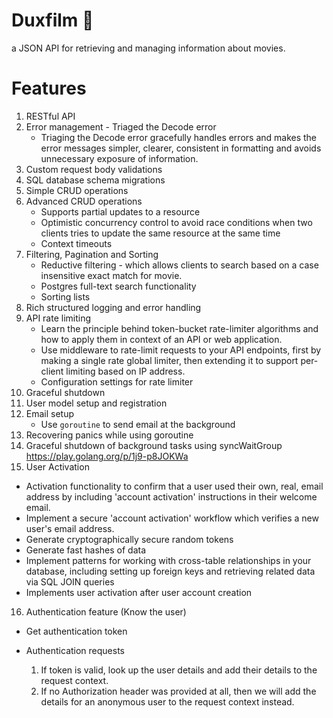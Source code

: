 # Duxfilm 🎦

a JSON API for retrieving and managing information about movies.

# Features

1. RESTful API
2. Error management - Triaged the Decode error
   - Triaging the Decode error gracefully handles errors and makes the error messages simpler, clearer, consistent in formatting and avoids unnecessary exposure of information.
3. Custom request body validations
4. SQL database schema migrations
5. Simple CRUD operations
6. Advanced CRUD operations
   - Supports partial updates to a resource
   - Optimistic concurrency control to avoid race conditions when two clients tries to update the same resource at the same time
   - Context timeouts
7. Filtering, Pagination and Sorting
   - Reductive filtering - which allows clients to search based on a case insensitive exact match for movie.
   - Postgres full-text search functionality
   - Sorting lists
8. Rich structured logging and error handling
9. API rate limiting
   - Learn the principle behind token-bucket rate-limiter algorithms and how to apply them in context of an API or web application.
   - Use middleware to rate-limit requests to your API endpoints, first by making a single rate global limiter, then extending it to support per-client limiting based on IP address.
   - Configuration settings for rate limiter
10. Graceful shutdown
11. User model setup and registration
12. Email setup
    - Use `goroutine` to send email at the background
13. Recovering panics while using goroutine
14. Graceful shutdown of background tasks using syncWaitGroup https://play.golang.org/p/1j9-p8JOKWa
15. User Activation

- Activation functionality to confirm that a user used their own, real, email address by including 'account activation' instructions in their welcome email.
- Implement a secure 'account activation' workflow which verifies a new user's email address.
- Generate cryptographically secure random tokens
- Generate fast hashes of data
- Implement patterns for working with cross-table relationships in your database, including setting up foreign keys and retrieving related data via SQL JOIN queries
- Implements user activation after user account creation

16. Authentication feature (Know the user)

- Get authentication token
- Authentication requests

  1.  If token is valid, look up the user details and add their details to the request context.
  2.  If no Authorization header was provided at all, then we will add the details for an anonymous user to the request context instead.
